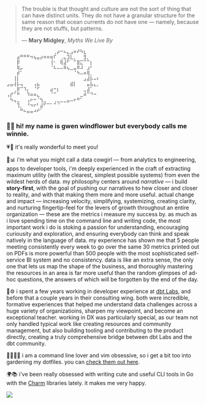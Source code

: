 > The trouble is that thought and culture are not the sort of thing that can have distinct units. 
> They do not have a granular structure for the same reason that ocean currents do not have one — namely, because they are not stuffs, but patterns.
>
> — **Mary Midgley**, _Myths We Live By_

```
⠀⠀⠀⠀⠀⠀⠀⠀⠀⠀⠀⠀⠀⠀⢀⡴⠒⠦⣄⣠⠶⠞⠳⣆⠀⠀⠀⠀
⠀⠀⠀⣴⠛⠛⠛⠲⢦⣤⡴⠶⠶⢶⠏⠀⢀⣄⣹⣇⡀⠀⠀⣻⡀⠀⠀⠀
⠀⠀⠀⡿⠀⠀⠀⠀⠀⠀⠀⠀⠀⢸⠂⠀⢿⣼⠋⠀⠉⣿⣍⠉⠉⡆⠀⠀
⠀⠀⠀⢿⡤⠀⠀⠀⠀⠀⠀⠀⠀⠈⠧⠤⠤⠿⢦⣀⣤⠿⠼⠀⣰⠃⠀⠀
⠀⠀⠀⡾⠁⠀⠀⠀⠀⠀⠀⠀⠀⠀⠀⠀⠀⠀⠀⠀⠈⠳⠤⠶⢿⡀⠀⠀
⠀⠀⢸⡇⠀⠀⠀⠀⠀⠀⠀⠀⠀⠀⠀⠀⠀⠀⠀⠀⠀⠀⠀⣠⣼⡧⠤⠆
⣠⣤⢼⡧⢤⠀⠀⠀⢠⣦⠀⠀⠀⠀⠀⠀⠀⠀⠀⣾⡇⠀⠀⠀⣤⣧⣄⡀
⠀⠀⢀⡿⠉⠹⡄⠀⠈⠋⠀⠀⠀⣴⠒⡆⠀⠀⠀⠀⠀⠀⠀⣀⣼⠁⠀⠀
⢠⡞⠉⠛⠀⠀⠹⠶⠶⣄⠀⠀⠀⠈⠉⠀⠀⠀⠀⠀⠀⠀⣀⠾⠉⠙⠒⠀
⠀⠳⢤⣀⠀⠀⢠⠖⠒⠈⢳⣀⠀⠀⢀⣀⣀⣀⣤⠤⠖⠛⠁⠀⠀⠀⠀⠀
⠀⠀⠀⢹⡀⠀⠘⠲⠖⠃⣼⠋⠉⠁⠉⠈⠀⠀⠀⠀⠀⠀⠀⠀⠀⠀⠀⠀
⠀⠀⠀⠀⠛⠦⣤⣤⠴⠞⠁⠀⠀⠀⠀⠀⠀⠀⠀⠀⠀⠀⠀⠀⠀⠀⠀⠀
```

### 👋🌻 hi! my name is gwen windflower but everybody calls me winnie.

💗🤗 it's really wonderful to meet you!

🤠📊 i'm what you might call a data cowgirl — from analytics to engineering, apps to developer tools, i'm deeply experienced in the craft of extracting maximum utility (with the clearest, simplest possible systems) from even the wildest herds of data. my philosophy centers around _narrative_ — i build **story-first**, with the goal of pushing our narratives to hew closer and closer to reality, and with that making them more and more useful. actual change and impact — increasing velocity, simplifying, systemizing, creating clarity, and nurturing fingertip-feel for the levers of growth throughout an entire organization — these are the metrics i measure my success by. as much as i love spending time on the command line and writing code, the most important work i do is stoking a passion for understanding, encouraging curiousity and exploration, and ensuring everybody can think and speak natively in the language of data. my experience has shown me that 5 people meeting consistently every week to go over the same 30 metrics printed out on PDFs is more powerful than 500 people with the most sophisticated self-service BI system and no consistency. data is like an extra sense, the only one that lets us map the shape of the business, and thoroughly mastering the resources in an area is far more useful than the random glimpses of ad-hoc questions, the answers of which will be forgotten by the end of the day.

🍊⚙️ i spent a few years working in developer experience at [dbt Labs](https://github.com/dbt-labs), and before that a couple years in their consulting wing. both were incredible, formative experiences that helped me understand data challenges across a huge variety of organizatioins, sharpen my viewpoint, and become an exceptional teacher. working in DX was particularly special, as our team not only handled typical work like creating resources and community management, but also building tooling and contributing to the product directly, creating a truly comprehensive bridge between dbt Labs and the dbt community. 

👩🏻‍🌾📝 i am a command line lover and vim obsessive, so i get a bit too into gardening my dotfiles. you can [check them out here](https://github.com/gwenwindflower/.charmschool).

🌍📚 i've been really obsessed with writing cute and useful CLI tools in Go with the [Charm](https://github.com/charmbracelet) libraries lately. it makes me very happy.

<img src="https://d2w9rnfcy7mm78.cloudfront.net/22056133/original_0d5668acc4b1d30ab5b462553f91f31b.png?1685494625?bc=0" />
